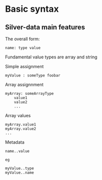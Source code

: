 Basic syntax
============

Silver-data main features
-------------------------


The overall form:

	name: type value


Fundamental value types are array and string


Simple assignment

	myValue : someType foobar


Array assignnment

	myArray: someArrayType
		value1
		value2
		...


Array values

	myArray.value1
	myArray.value2
	...


Metadata

	name..value

	eg

	myValue..type
	myValue..name